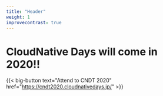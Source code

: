 ```yaml
---
title: "Header"
weight: 1
improvecontrast: true
---
```


# CloudNative Days will come in 2020!!

{{< big-button text="Attend to CNDT 2020" href="https://cndt2020.cloudnativedays.jp/" >}}
